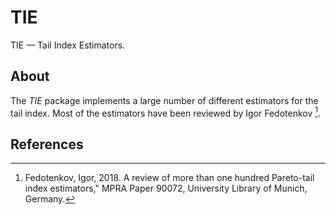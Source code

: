 # TIE

TIE — Tail Index Estimators.

## About

The *TIE* package implements a large number of different estimators for the tail index. Most of the estimators have been reviewed by Igor Fedotenkov [^1]. 


## References

[^1]: Fedotenkov, Igor, 2018. A review of more than one hundred Pareto-tail index estimators," MPRA Paper 90072, University Library of Munich, Germany.


